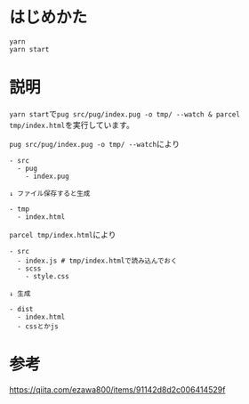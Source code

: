 # はじめかた

```
yarn
yarn start
```

# 説明

`yarn start`で`pug src/pug/index.pug -o tmp/ --watch & parcel tmp/index.html`を実行しています。

`pug src/pug/index.pug -o tmp/ --watch`により

```
- src
  - pug
    - index.pug

↓ ファイル保存すると生成

- tmp
  - index.html

```

`parcel tmp/index.html`により

```
- src
  - index.js # tmp/index.htmlで読み込んでおく
  - scss
    - style.css

↓ 生成

- dist
  - index.html
  - cssとかjs
```

# 参考

https://qiita.com/ezawa800/items/91142d8d2c006414529f
